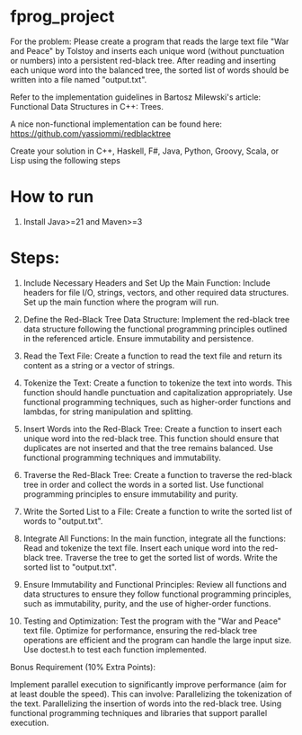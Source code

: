 # fprog_project

For the problem: Please create a program that reads the large text file "War and Peace" by Tolstoy and inserts each unique word (without punctuation or numbers) into a persistent red-black tree. After reading and inserting each unique word into the balanced tree, the sorted list of words should be written into a file named "output.txt".

Refer to the implementation guidelines in Bartosz Milewski's article: Functional Data Structures in C++: Trees.

A nice non-functional implementation can be found here: https://github.com/yassiommi/redblacktree

Create your solution in C++, Haskell, F#, Java, Python, Groovy, Scala, or Lisp using the following steps

# How to run 

1. Install Java>=21 and Maven>=3

# Steps:

1. Include Necessary Headers and Set Up the Main Function:
   Include headers for file I/O, strings, vectors, and other required data structures.
   Set up the main function where the program will run.

2. Define the Red-Black Tree Data Structure:
   Implement the red-black tree data structure following the functional programming principles outlined in the referenced article. Ensure immutability and persistence.

3. Read the Text File:
   Create a function to read the text file and return its content as a string or a vector of strings.

4. Tokenize the Text:
   Create a function to tokenize the text into words. This function should handle punctuation and capitalization appropriately. Use functional programming techniques, such as higher-order functions and lambdas, for string manipulation and splitting.

5. Insert Words into the Red-Black Tree:
   Create a function to insert each unique word into the red-black tree. This function should ensure that duplicates are not inserted and that the tree remains balanced. Use functional programming techniques and immutability.

6. Traverse the Red-Black Tree:
   Create a function to traverse the red-black tree in order and collect the words in a sorted list. Use functional programming principles to ensure immutability and purity.

7. Write the Sorted List to a File:
   Create a function to write the sorted list of words to "output.txt".

8. Integrate All Functions:
   In the main function, integrate all the functions:
   Read and tokenize the text file.
   Insert each unique word into the red-black tree.
   Traverse the tree to get the sorted list of words.
   Write the sorted list to "output.txt".

9. Ensure Immutability and Functional Principles:
   Review all functions and data structures to ensure they follow functional programming principles, such as immutability, purity, and the use of higher-order functions.

10. Testing and Optimization:
    Test the program with the "War and Peace" text file.
    Optimize for performance, ensuring the red-black tree operations are efficient and the program can handle the large input size.
    Use doctest.h to test each function implemented.

Bonus Requirement (10% Extra Points): 

Implement parallel execution to significantly improve performance (aim for at least double the speed). This can involve: 
Parallelizing the tokenization of the text. 
Parallelizing the insertion of words into the red-black tree. 
Using functional programming techniques and libraries that support parallel execution.
